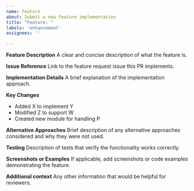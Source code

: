 ```yaml
---
name: Feature
about: Submit a new feature implementation
title: "Feature: "
labels: 'enhancement'
assignees: ''

---
```


**Feature Description**
A clear and concise description of what the feature is.

**Issue Reference**
Link to the feature request issue this PR implements.

**Implementation Details**
A brief explanation of the implementation approach.

**Key Changes**
- Added X to implement Y
- Modified Z to support W
- Created new module for handling P

**Alternative Approaches**
Brief description of any alternative approaches considered and why they were not used.

**Testing**
Description of tests that verify the functionality works correctly.

**Screenshots or Examples**
If applicable, add screenshots or code examples demonstrating the feature.

**Additional context**
Any other information that would be helpful for reviewers.